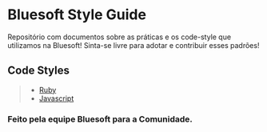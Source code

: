# Bluesoft Style Guide

Repositório com documentos sobre as práticas e os code-style que utilizamos na Bluesoft!
Sinta-se livre para adotar e contribuir esses padrões!

## Code Styles
> * [Ruby](https://github.com/bluesoft/styleguide/blob/master/ruby/code-style.md)
> * [Javascript](https://github.com/airbnb/javascript)

### Feito pela equipe Bluesoft para a Comunidade.


